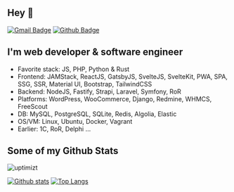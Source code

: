 ## Hey 👋
[![Gmail Badge](https://img.shields.io/badge/-uptimizt@gmail.com-c14438?style=flat&logo=Gmail&logoColor=white&link=mailto:uptimizt@gmail.com)](mailto:uptimizt@gmail.com) [![Github Badge](https://img.shields.io/badge/-uptimizt-grey?style=flat&logo=github&logoColor=white&link=https://github.com/uptimizt/)](https://www.github.com/uptimizt/) 

## I'm web developer & software engineer

- Favorite stack: JS, PHP, Python & Rust
- Frontend: JAMStack, ReactJS, GatsbyJS, SvelteJS, SvelteKit, PWA, SPA, SSG, SSR, Material UI, Bootstrap, TailwindCSS
- Backend: NodeJS, Fastify, Strapi, Laravel, Symfony, RoR
- Platforms: WordPress, WooCommerce, Django, Redmine, WHMCS, FreeScout
- DB: MySQL, PostgreSQL, SQLite, Redis, Algolia, Elastic
- OS/VM: Linux, Ubuntu, Docker, Vagrant
- Earlier: 1C, RoR, Delphi ...

## Some of my Github Stats
<p align=left> <img src=https://komarev.com/ghpvc/?username=uptimizt alt=uptimizt /> </p>

[![Github stats](https://github-readme-stats.vercel.app/api?username=uptimizt&show_icons=true&include_all_commits=true)](https://github.com/uptimizt/github-readme-stats)
[![Top Langs](https://github-readme-stats.vercel.app/api/top-langs/?username=uptimizt&layout=compact)](https://github.com/uptimizt/github-readme-stats)
